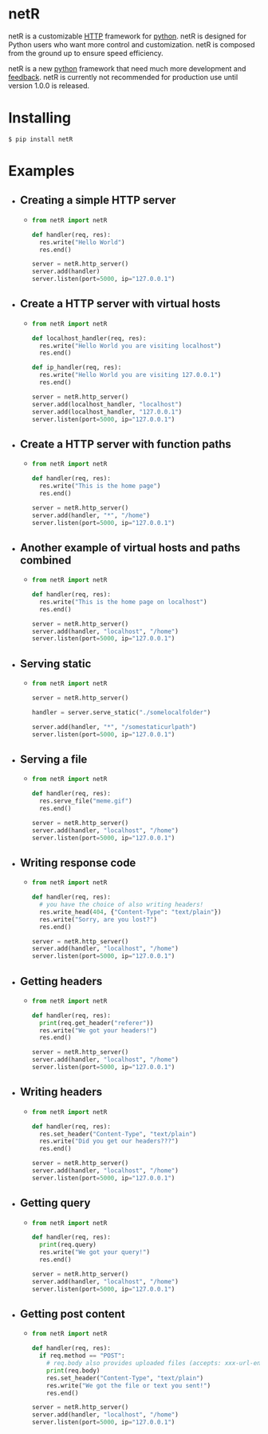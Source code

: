 # netR

netR is a customizable [HTTP](https://developer.mozilla.org/en-US/docs/Web/HTTP) framework for [python](https://www.python.org/). netR is designed for Python users who want more control and customization. netR is composed from the ground up to ensure speed efficiency.

netR is a new [python](https://www.python.org/) framework that need much more development and [feedback](https://github.com/Net-Dash/netR/issues). netR is currently not recommended for production use until version 1.0.0 is released.

# Installing

```shell
$ pip install netR
```

# Examples

- ## Creating a simple HTTP server
    -  ```python
       from netR import netR

       def handler(req, res):
         res.write("Hello World")
         res.end()

       server = netR.http_server()
       server.add(handler)
       server.listen(port=5000, ip="127.0.0.1")
       ```

- ## Create a HTTP server with virtual hosts
    -  ```python
       from netR import netR

       def localhost_handler(req, res):
         res.write("Hello World you are visiting localhost")
         res.end()

       def ip_handler(req, res):
         res.write("Hello World you are visiting 127.0.0.1")
         res.end()

       server = netR.http_server()
       server.add(localhost_handler, "localhost")
       server.add(localhost_handler, "127.0.0.1")
       server.listen(port=5000, ip="127.0.0.1")
       ```

- ## Create a HTTP server with function paths
    -  ```python
       from netR import netR

       def handler(req, res):
         res.write("This is the home page")
         res.end()

       server = netR.http_server()
       server.add(handler, "*", "/home")
       server.listen(port=5000, ip="127.0.0.1")
       ```

- ## Another example of virtual hosts and paths combined
    -  ```python
       from netR import netR

       def handler(req, res):
         res.write("This is the home page on localhost")
         res.end()

       server = netR.http_server()
       server.add(handler, "localhost", "/home")
       server.listen(port=5000, ip="127.0.0.1")
       ```

- ## Serving static
    -  ```python
       from netR import netR

       server = netR.http_server()

       handler = server.serve_static("./somelocalfolder")

       server.add(handler, "*", "/somestaticurlpath")
       server.listen(port=5000, ip="127.0.0.1")
       ```

- ## Serving a file
    -  ```python
       from netR import netR

       def handler(req, res):
         res.serve_file("meme.gif")
         res.end()

       server = netR.http_server()
       server.add(handler, "localhost", "/home")
       server.listen(port=5000, ip="127.0.0.1")
       ```

- ## Writing response code
    -  ```python
       from netR import netR

       def handler(req, res):
         # you have the choice of also writing headers!
         res.write_head(404, {"Content-Type": "text/plain"})
         res.write("Sorry, are you lost?")
         res.end()

       server = netR.http_server()
       server.add(handler, "localhost", "/home")
       server.listen(port=5000, ip="127.0.0.1")
       ```


- ## Getting headers
    -  ```python
       from netR import netR

       def handler(req, res):
         print(req.get_header("referer"))
         res.write("We got your headers!")
         res.end()

       server = netR.http_server()
       server.add(handler, "localhost", "/home")
       server.listen(port=5000, ip="127.0.0.1")
       ```

- ## Writing headers
    -  ```python
       from netR import netR

       def handler(req, res):
         res.set_header("Content-Type", "text/plain")
         res.write("Did you get our headers???")
         res.end()

       server = netR.http_server()
       server.add(handler, "localhost", "/home")
       server.listen(port=5000, ip="127.0.0.1")
       ```

- ## Getting query
    -  ```python
       from netR import netR

       def handler(req, res):
         print(req.query)
         res.write("We got your query!")
         res.end()

       server = netR.http_server()
       server.add(handler, "localhost", "/home")
       server.listen(port=5000, ip="127.0.0.1")
       ```

- ## Getting post content
    -  ```python
       from netR import netR

       def handler(req, res):
         if req.method == "POST":
           # req.body also provides uploaded files (accepts: xxx-url-encoded and form-data)
           print(req.body)
           res.set_header("Content-Type", "text/plain")
           res.write("We got the file or text you sent!")
           res.end()

       server = netR.http_server()
       server.add(handler, "localhost", "/home")
       server.listen(port=5000, ip="127.0.0.1")
       ```